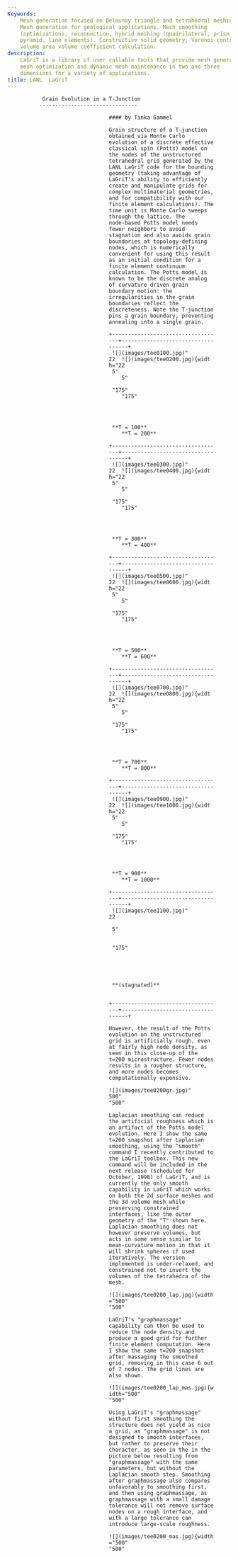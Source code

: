 ```yaml
---
Keywords: 
    Mesh generation focused on Delaunay triangle and tetrahedral meshing.
    Mesh generation for geological applications. Mesh smoothing
    (optimization), reconnection, hybrid meshing (quadrilateral, prism,
    pyramid, line elements). Constructive solid geometry, Voronoi control
    volume area volume coefficient calculation.
description: 
    LaGriT is a library of user callable tools that provide mesh generation,
    mesh optimization and dynamic mesh maintenance in two and three
    dimensions for a variety of applications.
title: LANL  LaGriT 
---
```





               Grain Evolution in a T-Junction   
              -------------------------------   

                                    #### by Tinka Gammel              

                                    Grain structure of a T-junction   
                                    obtained via Monte Carlo          
                                    evolution of a discrete effective 
                                    classical spin (Potts) model on   
                                    the nodes of the unstructured     
                                    tetrahedral grid generated by the 
                                    LANL LaGriT code for the bounding 
                                    geometry (taking advantage of     
                                    LaGriT's ability to efficiently   
                                    create and manipulate grids for   
                                    complex multimaterial geometries, 
                                    and for compatibility with our    
                                    finite element calculations). The 
                                    time unit is Monte Carlo sweeps   
                                    through the lattice. The          
                                    node-based Potts model needs      
                                    fewer neighbors to avoid          
                                    stagnation and also avoids grain  
                                    boundaries at topology-defining   
                                    nodes, which is numerically       
                                    convenient for using this result  
                                    as an initial condition for a     
                                    finite element continuum          
                                    calculation. The Potts model is   
                                    known to be the discrete analog   
                                    of curvature driven grain         
                                    boundary motion: the              
                                    irregularities in the grain       
                                    boundaries reflect the            
                                    discreteness. Note the T-junction 
                                    pins a grain boundary, preventing 
                                    annealing into a single grain.    

                                    +-------------------------------- 
                                    ---+----------------------------- 
                                    ------+                           
                                     ![](images/tee0100.jpg)" 
                                    22  ![](images/tee0200.jpg){widt 
                                    h="22                            
                                     5"                              
                                        5"                           

                                     "175"                   
                                        "175"                




                                     **T = 100**                     
                                        **T = 200**                  

                                    +-------------------------------- 
                                    ---+----------------------------- 
                                    ------+                           
                                     ![](images/tee0300.jpg)" 
                                    22  ![](images/tee0400.jpg){widt 
                                    h="22                            
                                     5"                              
                                        5"                           

                                     "175"                   
                                        "175"                




                                     **T = 300**                     
                                        **T = 400**                  

                                    +-------------------------------- 
                                    ---+----------------------------- 
                                    ------+                           
                                     ![](images/tee0500.jpg)" 
                                    22  ![](images/tee0600.jpg){widt 
                                    h="22                            
                                     5"                              
                                        5"                           

                                     "175"                   
                                        "175"                




                                     **T = 500**                     
                                        **T = 600**                  

                                    +-------------------------------- 
                                    ---+----------------------------- 
                                    ------+                           
                                     ![](images/tee0700.jpg)" 
                                    22  ![](images/tee0800.jpg){widt 
                                    h="22                            
                                     5"                              
                                        5"                           

                                     "175"                   
                                        "175"                




                                     **T = 700**                     
                                        **T = 800**                  

                                    +-------------------------------- 
                                    ---+----------------------------- 
                                    ------+                           
                                     ![](images/tee0900.jpg)" 
                                    22  ![](images/tee1000.jpg){widt 
                                    h="22                            
                                     5"                              
                                        5"                           

                                     "175"                   
                                        "175"                




                                     **T = 900**                     
                                        **T = 1000**                 

                                    +-------------------------------- 
                                    ---+----------------------------- 
                                    ------+                           
                                     ![](images/tee1100.jpg)" 
                                    22                               

                                     5"                              


                                     "175"                   





                                     **(stagnated)**                 


                                    +-------------------------------- 
                                    ---+----------------------------- 
                                    ------+                           

                                    However, the result of the Potts  
                                    evolution on the unstructured     
                                    grid is artificially rough, even  
                                    at fairly high node density, as   
                                    seen in this close-up of the      
                                    t=200 microstructure. Fewer nodes 
                                    results in a rougher structure,   
                                    and more nodes becomes            
                                    computationally expensive.        

                                    ![](images/tee0200gr.jpg)" 
                                    500"                              
                                    "500"                     

                                    Laplacian smoothing can reduce    
                                    the artificial roughness which is 
                                    an artifact of the Potts model    
                                    evolution. Here I show the same   
                                    t=200 snapshot after Laplacian    
                                    smoothing, using the "smooth"     
                                    command I recently contributed to 
                                    the LaGriT toolbox. This new      
                                    command will be included in the   
                                    next release (scheduled for       
                                    October, 1998) of LaGriT, and is  
                                    currently the only smooth         
                                    capability in LaGriT which works  
                                    on both the 2d surface meshes and 
                                    the 3d volume mesh while          
                                    preserving constrained            
                                    interfaces, like the outer        
                                    geometry of the "T" shown here.   
                                    Laplacian smoothing does not      
                                    however preserve volumes, but     
                                    acts in some sense similar to     
                                    mean-curvature motion in that it  
                                    will shrink spheres if used       
                                    iteratively. The version          
                                    implemented is under-relaxed, and 
                                    constrained not to invert the     
                                    volumes of the tetrahedra of the  
                                    mesh.                             

                                    ![](images/tee0200_lap.jpg){width 
                                    ="500"                            
                                    "500"                     

                                    LaGriT's "graphmassage"           
                                    capability can then be used to    
                                    reduce the node density and       
                                    produce a good grid for further   
                                    finite element computation. Here  
                                    I show the same t=200 snapshot    
                                    after massaging the smoothed      
                                    grid, removing in this case 6 out 
                                    of 7 nodes. The grid lines are    
                                    also shown.                       

                                    ![](images/tee0200_lap_mas.jpg){w 
                                    idth="500"                        
                                    "500"                     

                                    Using LaGriT's "graphmassage"     
                                    without first smoothing the       
                                    structure does not yield as nice  
                                    a grid, as "graphmassage" is not  
                                    designed to smooth interfaces,    
                                    but rather to preserve their      
                                    character, as seen in the in the  
                                    picture below resulting from      
                                    "graphmassage" with the same      
                                    parameters, but without the       
                                    Laplacian smooth step. Smoothing  
                                    after graphmassage also compares  
                                    unfavorably to smoothing first,   
                                    and then using graphmassage, as   
                                    graphmassage with a small damage  
                                    tolerance will not remove surface 
                                    nodes on a rough interface, and   
                                    with a large tolerance can        
                                    introduce large-scale roughness.  

                                    ![](images/tee0200_mas.jpg){width 
                                    ="500"                            
                                    "500"                     

                                     
                                                 
                                                



